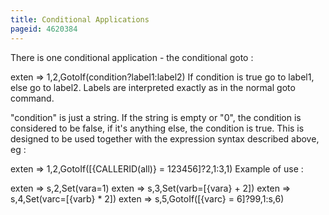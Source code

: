 ```yaml
---
title: Conditional Applications
pageid: 4620384
---
```


There is one conditional application - the conditional goto :

exten => 1,2,GotoIf(condition?label1:label2)
If condition is true go to label1, else go to label2. Labels are interpreted exactly as in the normal goto command.

"condition" is just a string. If the string is empty or "0", the condition is considered to be false, if it's anything else, the condition is true. This is designed to be used together with the expression syntax described above, eg :

exten => 1,2,GotoIf($[${CALLERID(all)} = 123456]?2,1:3,1)
Example of use :

exten => s,2,Set(vara=1)
exten => s,3,Set(varb=$[${vara} + 2])
exten => s,4,Set(varc=$[${varb} \* 2])
exten => s,5,GotoIf($[${varc} = 6]?99,1:s,6)
